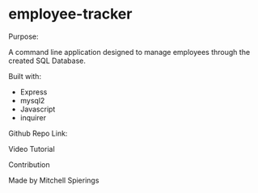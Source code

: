 # employee-tracker

Purpose:

A command line application designed to manage employees through the created SQL Database.

Built with:

- Express
- mysql2
- Javascript
- inquirer

Github Repo Link: 


Video Tutorial



Contribution

Made by Mitchell Spierings